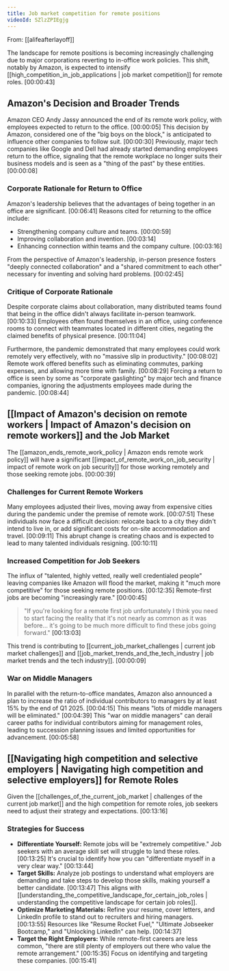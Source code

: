 ```yaml
---
title: Job market competition for remote positions
videoId: SZlzZPIEgjg
---
```


From: [[alifeafterlayoff]] <br/> 

The landscape for remote positions is becoming increasingly challenging due to major corporations reverting to in-office work policies. This shift, notably by Amazon, is expected to intensify [[high_competition_in_job_applications | job market competition]] for remote roles. <a class="yt-timestamp" data-t="00:00:43">[00:00:43]</a>

## Amazon's Decision and Broader Trends

Amazon CEO Andy Jassy announced the end of its remote work policy, with employees expected to return to the office. <a class="yt-timestamp" data-t="00:00:05">[00:00:05]</a> This decision by Amazon, considered one of the "big boys on the block," is anticipated to influence other companies to follow suit. <a class="yt-timestamp" data-t="00:00:30">[00:00:30]</a> Previously, major tech companies like Google and Dell had already started demanding employees return to the office, signaling that the remote workplace no longer suits their business models and is seen as a "thing of the past" by these entities. <a class="yt-timestamp" data-t="00:00:08">[00:00:08]</a>

### Corporate Rationale for Return to Office

Amazon's leadership believes that the advantages of being together in an office are significant. <a class="yt-timestamp" data-t="00:06:41">[00:06:41]</a> Reasons cited for returning to the office include:
*   Strengthening company culture and teams. <a class="yt-timestamp" data-t="00:00:59">[00:00:59]</a>
*   Improving collaboration and invention. <a class="yt-timestamp" data-t="00:03:14">[00:03:14]</a>
*   Enhancing connection within teams and the company culture. <a class="yt-timestamp" data-t="00:03:16">[00:03:16]</a>

From the perspective of Amazon's leadership, in-person presence fosters "deeply connected collaboration" and a "shared commitment to each other" necessary for inventing and solving hard problems. <a class="yt-timestamp" data-t="00:02:45">[00:02:45]</a>

### Critique of Corporate Rationale

Despite corporate claims about collaboration, many distributed teams found that being in the office didn't always facilitate in-person teamwork. <a class="yt-timestamp" data-t="00:10:33">[00:10:33]</a> Employees often found themselves in an office, using conference rooms to connect with teammates located in different cities, negating the claimed benefits of physical presence. <a class="yt-timestamp" data-t="00:11:04">[00:11:04]</a>

Furthermore, the pandemic demonstrated that many employees could work remotely very effectively, with no "massive slip in productivity." <a class="yt-timestamp" data-t="00:08:02">[00:08:02]</a> Remote work offered benefits such as eliminating commutes, parking expenses, and allowing more time with family. <a class="yt-timestamp" data-t="00:08:29">[00:08:29]</a> Forcing a return to office is seen by some as "corporate gaslighting" by major tech and finance companies, ignoring the adjustments employees made during the pandemic. <a class="yt-timestamp" data-t="00:08:44">[00:08:44]</a>

## [[Impact of Amazon's decision on remote workers | Impact of Amazon's decision on remote workers]] and the Job Market

The [[amazon_ends_remote_work_policy | Amazon ends remote work policy]] will have a significant [[impact_of_remote_work_on_job_security | impact of remote work on job security]] for those working remotely and those seeking remote jobs. <a class="yt-timestamp" data-t="00:00:39">[00:00:39]</a>

### Challenges for Current Remote Workers

Many employees adjusted their lives, moving away from expensive cities during the pandemic under the premise of remote work. <a class="yt-timestamp" data-t="00:07:51">[00:07:51]</a> These individuals now face a difficult decision: relocate back to a city they didn't intend to live in, or add significant costs for on-site accommodation and travel. <a class="yt-timestamp" data-t="00:09:11">[00:09:11]</a> This abrupt change is creating chaos and is expected to lead to many talented individuals resigning. <a class="yt-timestamp" data-t="00:10:11">[00:10:11]</a>

### Increased Competition for Job Seekers

The influx of "talented, highly vetted, really well credentialed people" leaving companies like Amazon will flood the market, making it "much more competitive" for those seeking remote positions. <a class="yt-timestamp" data-t="00:12:35">[00:12:35]</a> Remote-first jobs are becoming "increasingly rare." <a class="yt-timestamp" data-t="00:00:45">[00:00:45]</a>

> "If you're looking for a remote first job unfortunately I think you need to start facing the reality that it's not nearly as common as it was before... it's going to be much more difficult to find these jobs going forward." <a class="yt-timestamp" data-t="00:13:03">[00:13:03]</a>

This trend is contributing to [[current_job_market_challenges | current job market challenges]] and [[job_market_trends_and_the_tech_industry | job market trends and the tech industry]]. <a class="yt-timestamp" data-t="00:00:09">[00:00:09]</a>

### War on Middle Managers

In parallel with the return-to-office mandates, Amazon also announced a plan to increase the ratio of individual contributors to managers by at least 15% by the end of Q1 2025. <a class="yt-timestamp" data-t="00:04:15">[00:04:15]</a> This means "lots of middle managers will be eliminated." <a class="yt-timestamp" data-t="00:04:39">[00:04:39]</a> This "war on middle managers" can derail career paths for individual contributors aiming for management roles, leading to succession planning issues and limited opportunities for advancement. <a class="yt-timestamp" data-t="00:05:58">[00:05:58]</a>

## [[Navigating high competition and selective employers | Navigating high competition and selective employers]] for Remote Roles

Given the [[challenges_of_the_current_job_market | challenges of the current job market]] and the high competition for remote roles, job seekers need to adjust their strategy and expectations. <a class="yt-timestamp" data-t="00:13:16">[00:13:16]</a>

### Strategies for Success

*   **Differentiate Yourself:** Remote jobs will be "extremely competitive." Job seekers with an average skill set will struggle to land these roles. <a class="yt-timestamp" data-t="00:13:25">[00:13:25]</a> It's crucial to identify how you can "differentiate myself in a very clear way." <a class="yt-timestamp" data-t="00:13:44">[00:13:44]</a>
*   **Target Skills:** Analyze job postings to understand what employers are demanding and take steps to develop those skills, making yourself a better candidate. <a class="yt-timestamp" data-t="00:13:47">[00:13:47]</a> This aligns with [[understanding_the_competitive_landscape_for_certain_job_roles | understanding the competitive landscape for certain job roles]].
*   **Optimize Marketing Materials:** Refine your resume, cover letters, and LinkedIn profile to stand out to recruiters and hiring managers. <a class="yt-timestamp" data-t="00:13:55">[00:13:55]</a> Resources like "Resume Rocket Fuel," "Ultimate Jobseeker Bootcamp," and "Unlocking LinkedIn" can help. <a class="yt-timestamp" data-t="00:14:37">[00:14:37]</a>
*   **Target the Right Employers:** While remote-first careers are less common, "there are still plenty of employers out there who value the remote arrangement." <a class="yt-timestamp" data-t="00:15:35">[00:15:35]</a> Focus on identifying and targeting these companies. <a class="yt-timestamp" data-t="00:15:41">[00:15:41]</a>